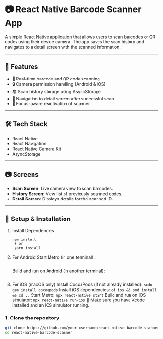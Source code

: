 # 📷 React Native Barcode Scanner App

A simple React Native application that allows users to scan barcodes or QR codes using their device camera. The app saves the scan history and navigates to a detail screen with the scanned information.

---

## 🚀 Features

- 📸 Real-time barcode and QR code scanning
- 🔒 Camera permission handling (Android & iOS)
- 📚 Scan history storage using AsyncStorage
- 🧭 Navigation to detail screen after successful scan
- 🧠 Focus-aware reactivation of scanner

---

## 🛠️ Tech Stack

- React Native
- React Navigation
- React Native Camera Kit
- AsyncStorage

---

## 📷 Screens

- **Scan Screen**: Live camera view to scan barcodes.
- **History Screen**: View list of previously scanned codes.
- **Detail Screen**: Displays details for the scanned ID.

---

## 🧪 Setup & Installation
1. Install Dependencies
   ```
   npm install
    # or
    yarn install
   
   ```
2. For Android
    Start Metro (in one terminal):
      ```npx react-native start
      ```
    Build and run on Android (in another terminal):
   ``` npx react-native run-android
   ```
3. For iOS (macOS only)
   Install CocoaPods (if not already installed):
    ```sudo gem install cocoapods```
   Install iOS dependencies:
   ```cd ios && pod install && cd ..```
  Start Metro:
    ```npx react-native start```
  Build and run on iOS simulator:
  ```npx react-native run-ios```
📌 Make sure you have Xcode installed and an iOS simulator running.


### 1. Clone the repository

```bash
git clone https://github.com/your-username/react-native-barcode-scanner.git
cd react-native-barcode-scanner

